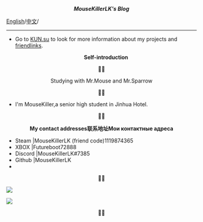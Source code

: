 ***<p align="center"> MouseKillerLK's Blog  </p>***

[English](en-us.md)/[中文](zh-cn.md)/

***

- Go to [KUN.su](http://KUN.su) to look for more information about my projects and [friendlinks](http://kun.su/en-US/f-links.html).


  **<p align="center">Self-introduction</p>**


<!---
MouseKillerLK/MouseKillerLK is a ✨ special ✨ repository because its `README.md` (this file) appears on your GitHub profile.
You can click the Preview link to take a look at your changes.
--->
<p align="center">🐀🐁</p>

<p align="center">Studying with Mr.Mouse and Mr.Sparrow</p>


<p align="center">🐀🐁</p>

- I'm MouseKiller,a senior high student in Jinhua Hotel.


<p align="center">🐀🐁</p>


**<p align="center">My contact addresses联系地址Мои контактные адреса</p>**
- Steam   |MouseKillerLK (friend code)1119874365
- XBOX    |Futureboot72888
- Discord |MouseKillerLK#7385
- Github  |MouseKillerLK
- 

<p align="center">🐀🐁</p>


[![](https://github-readme-stats.vercel.app/api?username=MouseKillerLK&count_private=true&include_all_commits=true&show_icons=true)](127.0.0.1)
<p align="center">

![](https://visitor-badge.glitch.me/badge?page_id=Mousekillerlk.readme)

</p>

<p align="center">🐀🐁</p>


